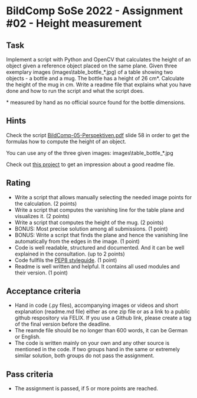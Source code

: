 # BildComp SoSe 2022 - Assignment #02 - Height measurement

## Task
Implement a script with Python and OpenCV that calculates the height of an object given a reference object placed on the same plane. Given three exemplary images (images\table_bottle_\*.jpg) of a table showing two objects - a bottle and a mug. The bottle has a height of 26 cm*. Calculate the height of the mug in cm. Write a readme file that explains what you have done and how to run the script and what the script does.

\* measured by hand as no official source found for the bottle dimensions.

## Hints
Check the script [BildComp-05-Perspektiven.pdf](https://felix.hs-furtwangen.de/url/RepositoryEntry/4072407268/CourseNode/105308879908340/path%3D~~BildComp%2D05%2DPerspektiven%2Epdf/0) slide 58 in order to get the formulas how to compute the height of an object.

You can use any of the three given images: images\table_bottle_\*.jpg

Check out [this project](https://github.com/othneildrew/Best-README-Template) to get an impression about a good readme file.

## Rating
- Write a script that allows manually selecting the needed image points for the calculation. (2 points)
- Write a script that computes the vanishing line for the table plane and visualizes it. (2 points)
- Write a script that computes the height of the mug. (2 points)
- BONUS: Most precise solution among all submissions. (1 point)
- BONUS: Write a script that finds the plane and hence the vanishing line automatically from the edges in the image. (1 point)
- Code is well readable, structured and documented. And it can be well explained in the consultation. (up to 2 points)
- Code fullfils the [PEP8 styleguide](https://peps.python.org/pep-0008/). (1 point)
- Readme is well written and helpful. It contains all used modules and their version. (1 point)

## Acceptance criteria
- Hand in code (.py files), accompanying images or videos and short explanation (readme.md file) either as one zip file or as a link to a public github respository via FELIX. If you use a Github link, please create a tag of the final version before the deadline.
- The reamde file should be no longer than 600 words, it can be German or English.
- The code is written mainly on your own and any other source is mentioned in the code. If two groups hand in the same or extremely similar solution, both groups do not pass the assignment.

## Pass criteria
- The assignment is passed, if 5 or more points are reached.